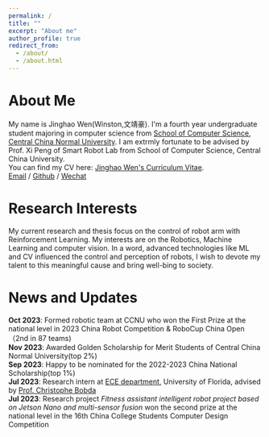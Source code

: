 ```yaml
---
permalink: /
title: ""
excerpt: "About me"
author_profile: true
redirect_from: 
  - /about/
  - /about.html
---
```


About Me
======
My name is Jinghao Wen(Winston,文靖豪). I'm a fourth year undergraduate student majoring in computer science from [School of Computer Science](https://cs.ccnu.edu.cn/), [Central China Normal University](https://www.ccnu.edu.cn/). I am extrmly fortunate to be advised by Prof. Xi Peng of Smart Robot Lab from School of Computer Science, Central China University. <br/>
You can find my CV here: [Jinghao Wen's Curriculum Vitae](../assets/Curriculum_Vitae.pdf). <br/>
[Email](jinghao.wen@outlook.com) / [Github](https://github.com/jinghaowen27) / [Wechat](../images/wechat.jpg)

Research Interests
======
My current research and thesis focus on the control of robot arm with Reinforcement Learning. My interests are on the Robotics, Machine Learning and computer vision. In a word, advanced technologies like ML and CV influenced the control and perception of robots, I wish to devote my talent to this meaningful cause and bring well-bing to society.

News and Updates
==
__Oct 2023__: Formed robotic team at CCNU who won the First Prize at the national level in 2023 China Robot Competition & RoboCup China Open （2nd in 87 teams)\
__Nov 2023__: Awarded Golden Scholarship for Merit Students of Central China Normal University(top 2%)\
__Sep 2023__: Happy to be nominated for the 2022-2023 China National Scholarship(top 1%)\
__Jul 2023__: Research intern at [ECE department](https://www.ece.ufl.edu/), University of Florida, advised by [Prof. Christophe Bobda](https://www.ece.ufl.edu/people/faculty/christophe-bobda/)\
__Jul 2023__: Research project *Fitness assistant intelligent robot project based on Jetson Nano and multi-sensor fusion* won the second prize at the national level in the 16th China College Students Computer Design Competition